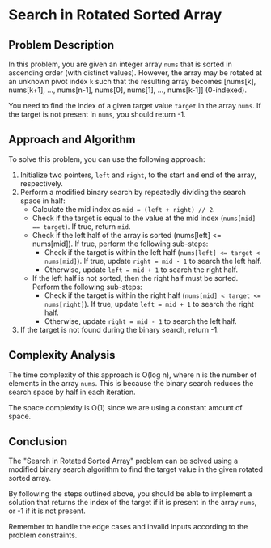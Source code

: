 # Search in Rotated Sorted Array

## Problem Description

In this problem, you are given an integer array `nums` that is sorted in ascending order (with distinct values). However, the array may be rotated at an unknown pivot index `k` such that the resulting array becomes [nums[k], nums[k+1], ..., nums[n-1], nums[0], nums[1], ..., nums[k-1]] (0-indexed).

You need to find the index of a given target value `target` in the array `nums`. If the target is not present in `nums`, you should return -1.

## Approach and Algorithm

To solve this problem, you can use the following approach:

1. Initialize two pointers, `left` and `right`, to the start and end of the array, respectively.
2. Perform a modified binary search by repeatedly dividing the search space in half:
   - Calculate the mid index as `mid = (left + right) // 2`.
   - Check if the target is equal to the value at the mid index (`nums[mid] == target`). If true, return `mid`.
   - Check if the left half of the array is sorted (nums[left] <= nums[mid]). If true, perform the following sub-steps:
     - Check if the target is within the left half (`nums[left] <= target < nums[mid]`). If true, update `right = mid - 1` to search the left half.
     - Otherwise, update `left = mid + 1` to search the right half.
   - If the left half is not sorted, then the right half must be sorted. Perform the following sub-steps:
     - Check if the target is within the right half (`nums[mid] < target <= nums[right]`). If true, update `left = mid + 1` to search the right half.
     - Otherwise, update `right = mid - 1` to search the left half.
3. If the target is not found during the binary search, return -1.

## Complexity Analysis

The time complexity of this approach is O(log n), where n is the number of elements in the array `nums`. This is because the binary search reduces the search space by half in each iteration.

The space complexity is O(1) since we are using a constant amount of space.

## Conclusion

The "Search in Rotated Sorted Array" problem can be solved using a modified binary search algorithm to find the target value in the given rotated sorted array.

By following the steps outlined above, you should be able to implement a solution that returns the index of the target if it is present in the array `nums`, or -1 if it is not present.

Remember to handle the edge cases and invalid inputs according to the problem constraints.


